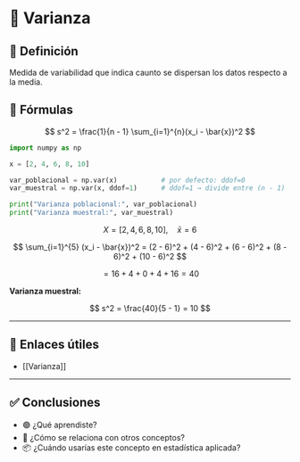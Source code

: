 
# 📘 Varianza

## 🧠 Definición
Medida de variabilidad que indica caunto se dispersan los datos respecto a la media. 
## 🧮 Fórmulas
$$
s^2 = \frac{1}{n - 1} \sum_{i=1}^{n}(x_i - \bar{x})^2
$$




```python
import numpy as np

x = [2, 4, 6, 8, 10]

var_poblacional = np.var(x)           # por defecto: ddof=0
var_muestral = np.var(x, ddof=1)      # ddof=1 → divide entre (n - 1)

print("Varianza poblacional:", var_poblacional)
print("Varianza muestral:", var_muestral)

```


$$
X = [2, 4, 6, 8, 10], \quad \bar{x} = 6
$$

$$
\sum_{i=1}^{5} (x_i - \bar{x})^2 =
(2 - 6)^2 + (4 - 6)^2 + (6 - 6)^2 + (8 - 6)^2 + (10 - 6)^2
$$

$$
= 16 + 4 + 0 + 4 + 16 = 40
$$

**Varianza muestral:**

$$
s^2 = \frac{40}{5 - 1} = 10
$$



---

## 🔗 Enlaces útiles

- [[Varianza]]


---

## ✅ Conclusiones

- 🟢 ¿Qué aprendiste?
- 🔁 ¿Cómo se relaciona con otros conceptos?
- 📦 ¿Cuándo usarías este concepto en estadística aplicada?